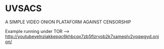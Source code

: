 # UVSACS
A SIMPLE VIDEO ONION PLATAFORM AGAINST CENSORSHIP

Example running under TOR --> http://youtubeyelnzjakkepqc6khbcqx7zb5flzryob2k7xameqlv2yoqwgyd.onion/
